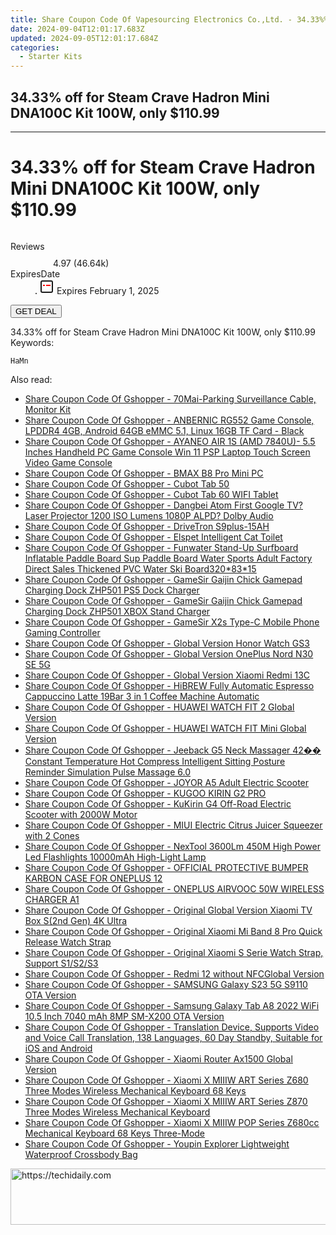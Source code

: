 ```yaml
---
title: Share Coupon Code Of Vapesourcing Electronics Co.,Ltd. - 34.33%% Off for Steam Crave Hadron Mini DNA100C Kit 100W, only $110.99
date: 2024-09-04T12:01:17.683Z
updated: 2024-09-05T12:01:17.684Z
categories:
  - Starter Kits
---
```


## 34.33% off for Steam Crave Hadron Mini DNA100C Kit 100W, only $110.99

<hr>
<main class="px-4 py-6 sm:p-6 md:px-8 md:py-10">
  <div class="mx-auto grid max-w-4xl grid-cols-1 lg:max-w-5xl lg:grid-cols-2 lg:gap-x-20">
    <div class="relative col-start-1 row-start-1 flex flex-col-reverse rounded-lg bg-gradient-to-t from-black/75 via-black/0 p-3 sm:row-start-2 sm:bg-none sm:p-0 lg:row-start-1">
      <h1 class="mt-1 text-lg font-semibold text-white sm:text-slate-900 md:text-2xl dark:sm:text-white">34.33% off for Steam Crave Hadron Mini DNA100C Kit 100W, only $110.99</h1>
    </div>
        <div class="col-start-1 col-end-3 row-start-1 grid gap-4 sm:mb-6 sm:grid-cols-4 lg:col-start-2 lg:row-span-6 lg:row-end-6 lg:mb-0 lg:gap-6">
      <img src="https://static.shareasale.com/image/90958/deal/SteamCraveHadronMiniDNA100CKit100W.png" alt="" class="h-60 w-full rounded-lg object-cover sm:col-span-2 sm:h-52 lg:col-span-full" loading="lazy" />
    </div>
        <dl class="row-start-2 mt-4 flex items-center text-xs font-medium sm:row-start-3 sm:mt-1 md:mt-2.5 lg:row-start-2">
      <dt class="sr-only">Reviews</dt>
      <dd class="flex items-center text-indigo-600 dark:text-indigo-400">
        <svg width="24" height="24" fill="none" aria-hidden="true" class="mr-1 stroke-current dark:stroke-indigo-500">
          <path d="m12 5 2 5h5l-4 4 2.103 5L12 16l-5.103 3L9 14l-4-4h5l2-5Z" stroke-width="2" stroke-linecap="round" stroke-linejoin="round" />
        </svg>
        <span>4.97 <span class="font-normal text-slate-400">(46.64k)</span></span>
      </dd>
      <dt class="sr-only">ExpiresDate</dt>
      <dd class="flex items-center">
        <svg width="2" height="2" aria-hidden="true" fill="currentColor" class="mx-3 text-slate-300">
          <circle cx="1" cy="1" r="1" />
        </svg>
        <svg width="24" height="24" viewBox="0 0 24 24" fill="none" stroke="currentColor" stroke-width="2">
          <rect x="3" y="3" width="18" height="18" rx="2" fill="#fff" />
          <path d="M6 10L18 10" stroke="red" stroke-width="2" fill="none" />
          <path d="M10 6L10 18" stroke="#fff" stroke-width="2" fill="none" />
        </svg>
        Expires February 1, 2025      </dd>
    </dl>
    <div class="col-start-1 row-start-3 mt-4 self-center sm:col-start-2 sm:row-span-2 sm:row-start-2 sm:mt-0 lg:col-start-1 lg:row-start-3 lg:row-end-4 lg:mt-6">
      <button type="button" onClick="javascript:window.open(decodeURIComponent('https%3A%2F%2Fwww.shareasale.com%2Fu.cfm%3Fd%3D875518%26m%3D90958%26u%3D4338022'), '_blank');void(0);" class="rounded-lg bg-red-600 px-3 py-2 text-sm font-medium leading-6 text-white">GET DEAL</button>
    </div>
    <p class="col-start-1 mt-4 text-sm leading-6 sm:col-span-2 lg:col-span-1 lg:row-start-4 lg:mt-6 dark:text-slate-400">34.33% off for Steam Crave Hadron Mini DNA100C Kit 100W, only $110.99 Keywords: </p>
    <p class="mt-4">
      <code class="bg-purple-900 p-4 text-sm font-bold tracking-widest text-white">HaMn</code>
    </p>
  </div>
</main>
<span class="atpl-alsoreadstyle">Also read:</span>
<div><ul>
<li><a href="https://coupons.techidaily.com/coupon-1118316-share-97331-sale/"><u>Share Coupon Code Of Gshopper - 70Mai-Parking Surveillance Cable, Monitor Kit</u></a></li>
<li><a href="https://coupons.techidaily.com/coupon-1118300-share-97331-sale/"><u>Share Coupon Code Of Gshopper - ANBERNIC RG552 Game Console, LPDDR4 4GB, Android 64GB eMMC 5.1, Linux 16GB TF Card - Black</u></a></li>
<li><a href="https://coupons.techidaily.com/coupon-1118318-share-97331-sale/"><u>Share Coupon Code Of Gshopper - AYANEO AIR 1S (AMD 7840U)- 5.5 Inches Handheld PC Game Console Win 11 PSP Laptop Touch Screen Video Game Console</u></a></li>
<li><a href="https://coupons.techidaily.com/coupon-1118304-share-97331-sale/"><u>Share Coupon Code Of Gshopper - BMAX B8 Pro Mini PC</u></a></li>
<li><a href="https://coupons.techidaily.com/coupon-1118293-share-97331-sale/"><u>Share Coupon Code Of Gshopper - Cubot Tab 50</u></a></li>
<li><a href="https://coupons.techidaily.com/coupon-1118294-share-97331-sale/"><u>Share Coupon Code Of Gshopper - Cubot Tab 60 WIFI Tablet</u></a></li>
<li><a href="https://coupons.techidaily.com/coupon-1118353-share-97331-sale/"><u>Share Coupon Code Of Gshopper - Dangbei Atom First Google TV? Laser Projector 1200 ISO Lumens 1080P ALPD? Dolby Audio</u></a></li>
<li><a href="https://coupons.techidaily.com/coupon-1118290-share-97331-sale/"><u>Share Coupon Code Of Gshopper - DriveTron S9plus-15AH</u></a></li>
<li><a href="https://coupons.techidaily.com/coupon-1118312-share-97331-sale/"><u>Share Coupon Code Of Gshopper - Elspet Intelligent Cat Toilet</u></a></li>
<li><a href="https://coupons.techidaily.com/coupon-1118303-share-97331-sale/"><u>Share Coupon Code Of Gshopper - Funwater Stand-Up Surfboard Inflatable Paddle Board Sup Paddle Board Water Sports Adult Factory Direct Sales Thickened PVC Water Ski Board320*83*15</u></a></li>
<li><a href="https://coupons.techidaily.com/coupon-1118351-share-97331-sale/"><u>Share Coupon Code Of Gshopper - GameSir Gaijin Chick Gamepad Charging Dock ZHP501 PS5 Dock Charger</u></a></li>
<li><a href="https://coupons.techidaily.com/coupon-1118352-share-97331-sale/"><u>Share Coupon Code Of Gshopper - GameSir Gaijin Chick Gamepad Charging Dock ZHP501 XBOX Stand Charger</u></a></li>
<li><a href="https://coupons.techidaily.com/coupon-1118357-share-97331-sale/"><u>Share Coupon Code Of Gshopper - GameSir X2s Type-C Mobile Phone Gaming Controller</u></a></li>
<li><a href="https://coupons.techidaily.com/coupon-1118297-share-97331-sale/"><u>Share Coupon Code Of Gshopper - Global Version Honor Watch GS3</u></a></li>
<li><a href="https://coupons.techidaily.com/coupon-1118308-share-97331-sale/"><u>Share Coupon Code Of Gshopper - Global Version OnePlus Nord N30 SE 5G</u></a></li>
<li><a href="https://coupons.techidaily.com/coupon-1118356-share-97331-sale/"><u>Share Coupon Code Of Gshopper - Global Version Xiaomi Redmi 13C</u></a></li>
<li><a href="https://coupons.techidaily.com/coupon-1118305-share-97331-sale/"><u>Share Coupon Code Of Gshopper - HiBREW Fully Automatic Espresso Cappuccino Latte 19Bar 3 in 1 Coffee Machine Automatic</u></a></li>
<li><a href="https://coupons.techidaily.com/coupon-1118296-share-97331-sale/"><u>Share Coupon Code Of Gshopper - HUAWEI WATCH FIT 2 Global Version</u></a></li>
<li><a href="https://coupons.techidaily.com/coupon-1118295-share-97331-sale/"><u>Share Coupon Code Of Gshopper - HUAWEI WATCH FIT Mini Global Version</u></a></li>
<li><a href="https://coupons.techidaily.com/coupon-1118307-share-97331-sale/"><u>Share Coupon Code Of Gshopper - Jeeback G5 Neck Massager 42�� Constant Temperature Hot Compress Intelligent Sitting Posture Reminder Simulation Pulse Massage 6.0</u></a></li>
<li><a href="https://coupons.techidaily.com/coupon-1118310-share-97331-sale/"><u>Share Coupon Code Of Gshopper - JOYOR A5 Adult Electric Scooter</u></a></li>
<li><a href="https://coupons.techidaily.com/coupon-1118358-share-97331-sale/"><u>Share Coupon Code Of Gshopper - KUGOO KIRIN G2 PRO</u></a></li>
<li><a href="https://coupons.techidaily.com/coupon-1118354-share-97331-sale/"><u>Share Coupon Code Of Gshopper - KuKirin G4 Off-Road Electric Scooter with 2000W Motor</u></a></li>
<li><a href="https://coupons.techidaily.com/coupon-1118350-share-97331-sale/"><u>Share Coupon Code Of Gshopper - MIUI Electric Citrus Juicer Squeezer with 2 Cones</u></a></li>
<li><a href="https://coupons.techidaily.com/coupon-1118359-share-97331-sale/"><u>Share Coupon Code Of Gshopper - NexTool 3600Lm 450M High Power Led Flashlights 10000mAh High-Light Lamp</u></a></li>
<li><a href="https://coupons.techidaily.com/coupon-1118309-share-97331-sale/"><u>Share Coupon Code Of Gshopper - OFFICIAL PROTECTIVE BUMPER KARBON CASE FOR ONEPLUS 12</u></a></li>
<li><a href="https://coupons.techidaily.com/coupon-1118317-share-97331-sale/"><u>Share Coupon Code Of Gshopper - ONEPLUS AIRVOOC 50W WIRELESS CHARGER A1</u></a></li>
<li><a href="https://coupons.techidaily.com/coupon-1118302-share-97331-sale/"><u>Share Coupon Code Of Gshopper - Original Global Version Xiaomi TV Box S(2nd Gen) 4K Ultra</u></a></li>
<li><a href="https://coupons.techidaily.com/coupon-1118313-share-97331-sale/"><u>Share Coupon Code Of Gshopper - Original Xiaomi Mi Band 8 Pro Quick Release Watch Strap</u></a></li>
<li><a href="https://coupons.techidaily.com/coupon-1118306-share-97331-sale/"><u>Share Coupon Code Of Gshopper - Original Xiaomi S Serie Watch Strap, Support S1/S2/S3</u></a></li>
<li><a href="https://coupons.techidaily.com/coupon-1118355-share-97331-sale/"><u>Share Coupon Code Of Gshopper - Redmi 12 without NFCGlobal Version</u></a></li>
<li><a href="https://coupons.techidaily.com/coupon-1118292-share-97331-sale/"><u>Share Coupon Code Of Gshopper - SAMSUNG Galaxy S23 5G S9110 OTA Version</u></a></li>
<li><a href="https://coupons.techidaily.com/coupon-1118291-share-97331-sale/"><u>Share Coupon Code Of Gshopper - Samsung Galaxy Tab A8 2022 WiFi 10.5 Inch 7040 mAh 8MP SM-X200 OTA Version</u></a></li>
<li><a href="https://coupons.techidaily.com/coupon-1118311-share-97331-sale/"><u>Share Coupon Code Of Gshopper - Translation Device, Supports Video and Voice Call Translation, 138 Languages, 60 Day Standby, Suitable for iOS and Android</u></a></li>
<li><a href="https://coupons.techidaily.com/coupon-1118314-share-97331-sale/"><u>Share Coupon Code Of Gshopper - Xiaomi Router Ax1500 Global Version</u></a></li>
<li><a href="https://coupons.techidaily.com/coupon-1118298-share-97331-sale/"><u>Share Coupon Code Of Gshopper - Xiaomi X MIIIW ART Series Z680 Three Modes Wireless Mechanical Keyboard 68 Keys</u></a></li>
<li><a href="https://coupons.techidaily.com/coupon-1118299-share-97331-sale/"><u>Share Coupon Code Of Gshopper - Xiaomi X MIIIW ART Series Z870 Three Modes Wireless Mechanical Keyboard</u></a></li>
<li><a href="https://coupons.techidaily.com/coupon-1118301-share-97331-sale/"><u>Share Coupon Code Of Gshopper - Xiaomi X MIIIW POP Series Z680cc Mechanical Keyboard 68 Keys Three-Mode</u></a></li>
<li><a href="https://coupons.techidaily.com/coupon-1118315-share-97331-sale/"><u>Share Coupon Code Of Gshopper - Youpin Explorer Lightweight Waterproof Crossbody Bag</u></a></li>
</ul></div>

<ins class="adsbygoogle"
      style="display:block"
      data-ad-client="ca-pub-7571918770474297"
      data-ad-slot="8358498916"
      data-ad-format="auto"
      data-full-width-responsive="true"></ins>
<!-- affiliate ads begin -->
<a href="https://appsumo.8odi.net/c/5597632/2118312/7443" target="_top" id="2118312">
  <img src="//a.impactradius-go.com/display-ad/7443-2118312" border="0" alt="https://techidaily.com" width="728" height="90"/>
</a>
<img height="0" width="0" src="https://appsumo.8odi.net/i/5597632/2118312/7443" style="position:absolute;visibility:hidden;" border="0" />
<!-- affiliate ads end -->